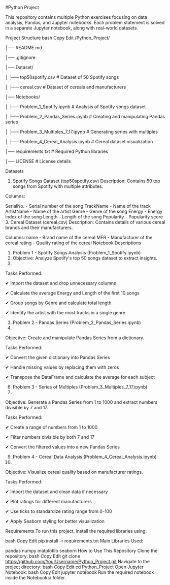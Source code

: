 #Python Project

This repository contains multiple Python exercises focusing on data analysis, Pandas, and Jupyter notebooks. Each problem statement is solved in a separate Jupyter notebook, along with real-world datasets.

Project Structure
bash
Copy
Edit
/Python_Project/

│── README.md  

│── .gitignore 

│── Dataset/

│   ├── top50spotify.csv # Dataset of 50 Spotify songs

│   ├── cereal.csv    # Dataset of cereals and manufacturers

│── Notebooks/

│   ├── Problem_1_Spotify.ipynb   # Analysis of Spotify songs dataset

│   ├── Problem_2_Pandas_Series.ipynb # Creating and manipulating Pandas series

│   ├── Problem_3_Multiples_7_17.ipynb # Generating series with multiples

│   ├── Problem_4_Cereal_Analysis.ipynb  # Cereal dataset visualization

│── requirements.txt        # Required Python libraries

│── LICENSE  # License details

Datasets
1. Spotify Songs Dataset (top50spotify.csv)
Description: Contains 50 top songs from Spotify with multiple attributes.

Columns:

SerialNo. - Serial number of the song
TrackName - Name of the track
ArtistName - Name of the artist
Genre - Genre of the song
Energy - Energy index of the song
Length - Length of the song
Popularity - Popularity score
3. Cereal Dataset (cereal.csv)
Description: Contains details of various cereal brands and their manufacturers.

Columns:
name - Brand name of the cereal
MFR - Manufacturer of the cereal
rating - Quality rating of the cereal
Notebook Descriptions
1. Problem 1 - Spotify Songs Analysis (Problem_1_Spotify.ipynb)
2. Objective: Analyze Spotify's top 50 songs dataset to extract insights.
3. 
Tasks Performed:

✔ Import the dataset and drop unnecessary columns

✔ Calculate the average Energy and Length of the first 10 songs

✔ Group songs by Genre and calculate total length

✔ Identify the artist with the most tracks in a single genre

3. Problem 2 - Pandas Series (Problem_2_Pandas_Series.ipynb)
4. 
Objective: Create and manipulate Pandas Series from a dictionary.

Tasks Performed:

✔ Convert the given dictionary into Pandas Series

✔ Handle missing values by replacing them with zeros

✔ Transpose the DataFrame and calculate the average for each subject

6. Problem 3 - Series of Multiples (Problem_3_Multiples_7_17.ipynb)
7. 
Objective: Generate a Pandas Series from 1 to 1000 and extract numbers divisible by 7 and 17.

Tasks Performed:

✔ Create a range of numbers from 1 to 1000

✔ Filter numbers divisible by both 7 and 17

✔ Convert the filtered values into a new Pandas Series

9. Problem 4 - Cereal Data Analysis (Problem_4_Cereal_Analysis.ipynb)
10. 
Objective: Visualize cereal quality based on manufacturer ratings.

Tasks Performed:

✔ Import the dataset and clean data if necessary

✔ Plot ratings for different manufacturers

✔ Use ticks to standardize rating range from 0-100

✔ Apply Seaborn styling for better visualization

Requirements
To run this project, install the required libraries using:

bash
Copy
Edit
pip install -r requirements.txt
Main Libraries Used:

pandas
numpy
matplotlib
seaborn
How to Use This Repository
Clone the repository:
bash
Copy
Edit
git clone https://github.com/YourUsername/Python_Project.git
Navigate to the project directory:
bash
Copy
Edit
cd Python_Project
Open Jupyter Notebook:
bash
Copy
Edit
jupyter notebook
Run the required notebook inside the Notebooks/ folder.
